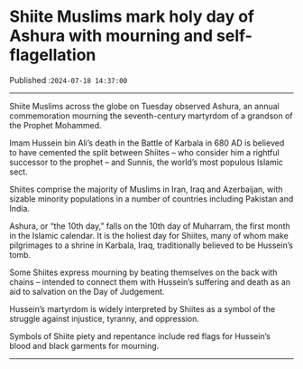 # Shiite Muslims mark holy day of Ashura with mourning and self-flagellation

Published :`2024-07-18 14:37:00`

---

Shiite Muslims across the globe on Tuesday observed Ashura, an annual commemoration mourning the seventh-century martyrdom of a grandson of the Prophet Mohammed.

Imam Hussein bin Ali’s death in the Battle of Karbala in 680 AD is believed to have cemented the split between Shiites – who consider him a rightful successor to the prophet – and Sunnis, the world’s most populous Islamic sect.

Shiites comprise the majority of Muslims in Iran, Iraq and Azerbaijan, with sizable minority populations in a number of countries including Pakistan and India.

Ashura, or “the 10th day,” falls on the 10th day of Muharram, the first month in the Islamic calendar. It is the holiest day for Shiites, many of whom make pilgrimages to a shrine in Karbala, Iraq, traditionally believed to be Hussein’s tomb.

Some Shiites express mourning by beating themselves on the back with chains – intended to connect them with Hussein’s suffering and death as an aid to salvation on the Day of Judgement.

Hussein’s martyrdom is widely interpreted by Shiites as a symbol of the struggle against injustice, tyranny, and oppression.

Symbols of Shiite piety and repentance include red flags for Hussein’s blood and black garments for mourning.

---

